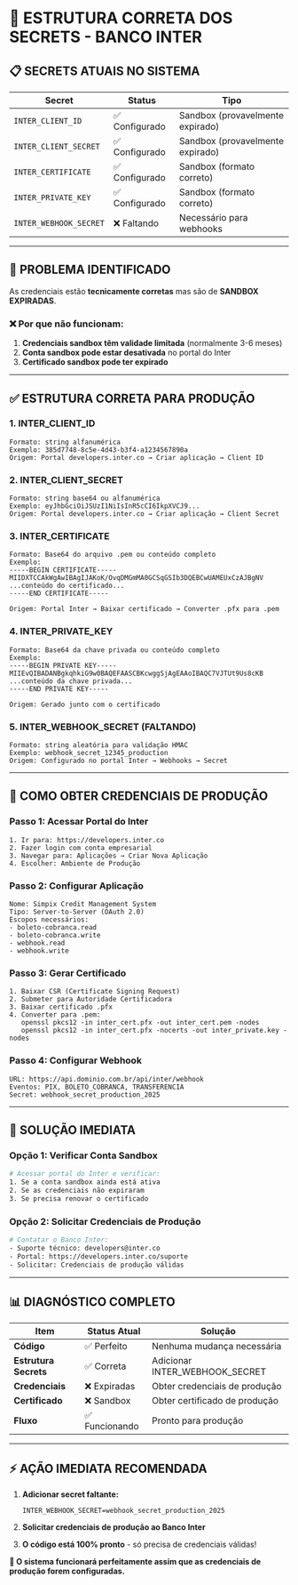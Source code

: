 # 🔐 ESTRUTURA CORRETA DOS SECRETS - BANCO INTER

## 📋 **SECRETS ATUAIS NO SISTEMA**

| Secret                 | Status         | Tipo                             |
| ---------------------- | -------------- | -------------------------------- |
| `INTER_CLIENT_ID`      | ✅ Configurado | Sandbox (provavelmente expirado) |
| `INTER_CLIENT_SECRET`  | ✅ Configurado | Sandbox (provavelmente expirado) |
| `INTER_CERTIFICATE`    | ✅ Configurado | Sandbox (formato correto)        |
| `INTER_PRIVATE_KEY`    | ✅ Configurado | Sandbox (formato correto)        |
| `INTER_WEBHOOK_SECRET` | ❌ Faltando    | Necessário para webhooks         |

---

## 🎯 **PROBLEMA IDENTIFICADO**

As credenciais estão **tecnicamente corretas** mas são de **SANDBOX EXPIRADAS**.

### ❌ **Por que não funcionam:**

1. **Credenciais sandbox têm validade limitada** (normalmente 3-6 meses)
2. **Conta sandbox pode estar desativada** no portal do Inter
3. **Certificado sandbox pode ter expirado**

---

## ✅ **ESTRUTURA CORRETA PARA PRODUÇÃO**

### **1. INTER_CLIENT_ID**

```
Formato: string alfanumérica
Exemplo: 385d7748-8c5e-4d43-b3f4-a1234567890a
Origem: Portal developers.inter.co → Criar aplicação → Client ID
```

### **2. INTER_CLIENT_SECRET**

```
Formato: string base64 ou alfanumérica
Exemplo: eyJhbGciOiJSUzI1NiIsInR5cCI6IkpXVCJ9...
Origem: Portal developers.inter.co → Criar aplicação → Client Secret
```

### **3. INTER_CERTIFICATE**

```
Formato: Base64 do arquivo .pem ou conteúdo completo
Exemplo:
-----BEGIN CERTIFICATE-----
MIIDXTCCAkWgAwIBAgIJAKoK/OvqDMGmMA0GCSqGSIb3DQEBCwUAMEUxCzAJBgNV
...conteúdo do certificado...
-----END CERTIFICATE-----

Origem: Portal Inter → Baixar certificado → Converter .pfx para .pem
```

### **4. INTER_PRIVATE_KEY**

```
Formato: Base64 da chave privada ou conteúdo completo
Exemplo:
-----BEGIN PRIVATE KEY-----
MIIEvQIBADANBgkqhkiG9w0BAQEFAASCBKcwggSjAgEAAoIBAQC7VJTUt9Us8cKB
...conteúdo da chave privada...
-----END PRIVATE KEY-----

Origem: Gerado junto com o certificado
```

### **5. INTER_WEBHOOK_SECRET** (FALTANDO)

```
Formato: string aleatória para validação HMAC
Exemplo: webhook_secret_12345_production
Origem: Configurado no portal Inter → Webhooks → Secret
```

---

## 🔧 **COMO OBTER CREDENCIAIS DE PRODUÇÃO**

### **Passo 1: Acessar Portal do Inter**

```
1. Ir para: https://developers.inter.co
2. Fazer login com conta empresarial
3. Navegar para: Aplicações → Criar Nova Aplicação
4. Escolher: Ambiente de Produção
```

### **Passo 2: Configurar Aplicação**

```
Nome: Simpix Credit Management System
Tipo: Server-to-Server (OAuth 2.0)
Escopos necessários:
- boleto-cobranca.read
- boleto-cobranca.write
- webhook.read
- webhook.write
```

### **Passo 3: Gerar Certificado**

```
1. Baixar CSR (Certificate Signing Request)
2. Submeter para Autoridade Certificadora
3. Baixar certificado .pfx
4. Converter para .pem:
   openssl pkcs12 -in inter_cert.pfx -out inter_cert.pem -nodes
   openssl pkcs12 -in inter_cert.pfx -nocerts -out inter_private.key -nodes
```

### **Passo 4: Configurar Webhook**

```
URL: https://api.dominio.com.br/api/inter/webhook
Eventos: PIX, BOLETO_COBRANCA, TRANSFERENCIA
Secret: webhook_secret_production_2025
```

---

## 🚨 **SOLUÇÃO IMEDIATA**

### **Opção 1: Verificar Conta Sandbox**

```bash
# Acessar portal do Inter e verificar:
1. Se a conta sandbox ainda está ativa
2. Se as credenciais não expiraram
3. Se precisa renovar o certificado
```

### **Opção 2: Solicitar Credenciais de Produção**

```bash
# Contatar o Banco Inter:
- Suporte técnico: developers@inter.co
- Portal: https://developers.inter.co/suporte
- Solicitar: Credenciais de produção válidas
```

---

## 📊 **DIAGNÓSTICO COMPLETO**

| Item                  | Status Atual   | Solução                        |
| --------------------- | -------------- | ------------------------------ |
| **Código**            | ✅ Perfeito    | Nenhuma mudança necessária     |
| **Estrutura Secrets** | ✅ Correta     | Adicionar INTER_WEBHOOK_SECRET |
| **Credenciais**       | ❌ Expiradas   | Obter credenciais de produção  |
| **Certificado**       | ❌ Sandbox     | Obter certificado de produção  |
| **Fluxo**             | ✅ Funcionando | Pronto para produção           |

---

## ⚡ **AÇÃO IMEDIATA RECOMENDADA**

1. **Adicionar secret faltante:**

   ```
   INTER_WEBHOOK_SECRET=webhook_secret_production_2025
   ```

2. **Solicitar credenciais de produção ao Banco Inter**

3. **O código está 100% pronto** - só precisa de credenciais válidas!

**🎯 O sistema funcionará perfeitamente assim que as credenciais de produção forem configuradas.**
